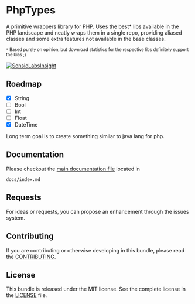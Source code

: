 PhpTypes
========
A primitive wrappers library for PHP. Uses the best* libs available in the PHP landscape and neatly wraps them
in a single repo, providing aliased classes and some extra features not available in the base classes.

<sub>`*` Based purely on opinion, but download statistics for the respective libs definitely support the bias ;)</sub>

[![SensioLabsInsight]](https://insight.sensiolabs.com/projects/5d4f02af-7c43-4079-bcb0-9d57439a9a3f)

Roadmap
-------

- [x] String
- [ ] Bool
- [ ] Int
- [ ] Float
- [x] DateTime

Long term goal is to create something similar to java lang for php.

Documentation
-------------

Please checkout the [main documentation file] located in

    docs/index.md


Requests
--------
For ideas or requests, you can propose an enhancement through the issues system.

Contributing
------------

If you are contributing or otherwise developing in this bundle, please read the [CONTRIBUTING](CONTRIBUTING.md).

License
-------

This bundle is released under the MIT license. See the complete license in the [LICENSE](LICENSE.md) file.

[SensioLabsInsight]:https://insight.sensiolabs.com/projects/5d4f02af-7c43-4079-bcb0-9d57439a9a3f/big.png
[main documentation file]: docs/index.md

